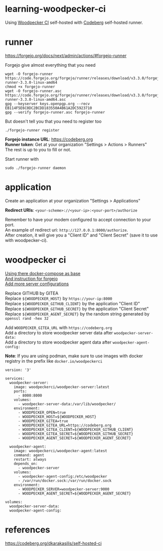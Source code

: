 # learning-woodpecker-ci
Using [Woodpecker CI](https://woodpecker-ci.org/) self-hosted with [Codeberg](https://codeberg.org/) self-hosted runner.  

# runner
https://forgejo.org/docs/next/admin/actions/#forgejo-runner  

Forgejo give almost everything that you need  
```
wget -O forgejo-runner https://code.forgejo.org/forgejo/runner/releases/download/v3.3.0/forgejo-runner-3.3.0-linux-amd64
chmod +x forgejo-runner
wget -O forgejo-runner.asc https://code.forgejo.org/forgejo/runner/releases/download/v3.3.0/forgejo-runner-3.3.0-linux-amd64.asc
gpg --keyserver keys.openpgp.org --recv EB114F5E6C0DC2BCDD183550A4B61A2DC5923710
gpg --verify forgejo-runner.asc forgejo-runner
```

But doesn't tell you that you need to register too  
```
./forgejo-runner register
```

**Forgejo instance URL**: https://codeberg.org  
**Runner token**: Get at your organization "Settings > Actions > Runners"  
The rest is up to you to fill or not.  

Start runner with  
```
sudo ./forgejo-runner daemon
```

# application
Create an application at your organization "Settings > Applications"  

**Redirect URIs**: `<your-scheme>://<your-ip>:<your-port>/authorize`  

Remember to have your modem configured to accept connection to your port.  
An example of redirect uri: `http://127.0.0.1:8000/authorize`.  
After creation, it will give you a "Client ID" and "Client Secret" (save it to use with woodpecker-ci).  

# woodpecker ci
[Using there docker-compose as base](https://woodpecker-ci.org/docs/administration/deployment/docker-compose)  
[And instruction for forgejo](https://woodpecker-ci.org/docs/administration/forges/gitea)  
[Add more server configurations](https://woodpecker-ci.org/docs/administration/server-config)  

Replace GITHUB by GITEA  
Replace `${WOODPECKER_HOST}` by `https://your-ip:8000`  
Replace `${WOODPECKER_GITHUB_CLIENT}` by the application "Client ID"  
Replace `${WOODPECKER_GITHUB_SECRET}` by the application "Client Secret"  
Replace `${WOODPECKER_AGENT_SECRET}` by the random string generated by `openssl rand -hex 32`  

Add `WOODPECKER_GITEA_URL` with `https://codeberg.org`  
Add a directory to store woodpecker server data after `woodpecker-server-data: `  
Add a directory to store woodpecker agent data after `woodpecker-agent-config: `  

**Note**: If you are using podman, make sure to use images with docker registry in the prefix like `docker.io/woodpeckerci`  

```
version: '3'

services:
  woodpecker-server:
    image: woodpeckerci/woodpecker-server:latest
    ports:
      - 8000:8000
    volumes:
      - woodpecker-server-data:/var/lib/woodpecker/
    environment:
      - WOODPECKER_OPEN=true
      - WOODPECKER_HOST=${WOODPECKER_HOST}
      - WOODPECKER_GITEA=true
      - WOODPECKER_GITEA_URL=https://codeberg.org
      - WOODPECKER_GITEA_CLIENT=${WOODPECKER_GITHUB_CLIENT}
      - WOODPECKER_GITEA_SECRET=${WOODPECKER_GITHUB_SECRET}
      - WOODPECKER_AGENT_SECRET=${WOODPECKER_AGENT_SECRET}

  woodpecker-agent:
    image: woodpeckerci/woodpecker-agent:latest
    command: agent
    restart: always
    depends_on:
      - woodpecker-server
    volumes:
      - woodpecker-agent-config:/etc/woodpecker
      - /var/run/docker.sock:/var/run/docker.sock
    environment:
      - WOODPECKER_SERVER=woodpecker-server:9000
      - WOODPECKER_AGENT_SECRET=${WOODPECKER_AGENT_SECRET}

volumes:
  woodpecker-server-data:
  woodpecker-agent-config:
```

# references
https://codeberg.org/dkarakasilis/self-hosted-ci  
